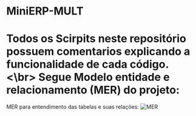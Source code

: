 # MiniERP-MULT

Todos os Scirpits neste repositório possuem comentarios explicando a funcionalidade de cada código. <\br>
Segue Modelo entidade e relacionamento (MER) do projeto:
=======
MER para entendimento das tabelas e suas relações:
![MER](https://user-images.githubusercontent.com/58272979/177070617-f5f99b3a-2e56-4124-b2e8-d9c6c3ded215.png)
